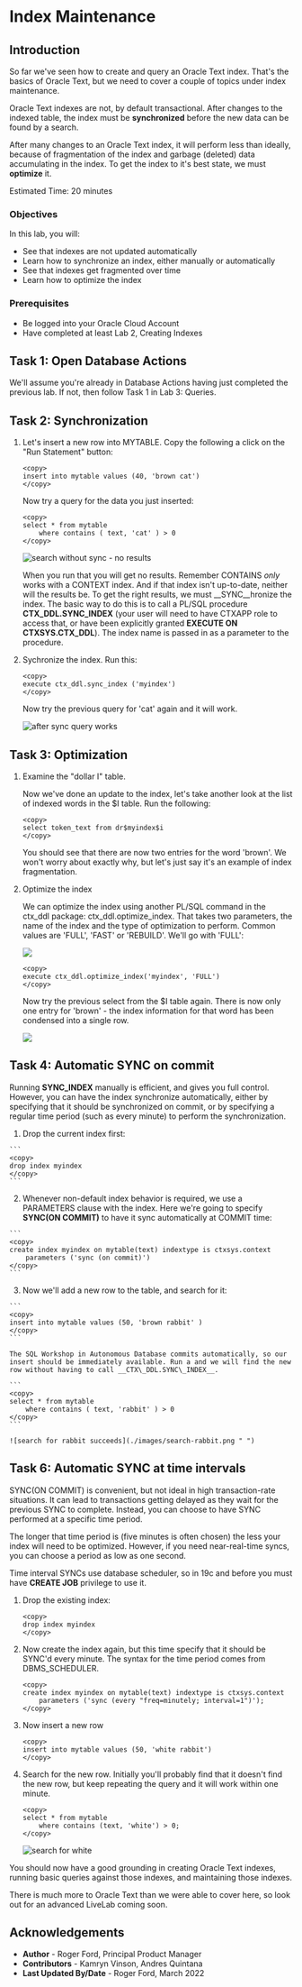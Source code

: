 # Index Maintenance

## Introduction

So far we've seen how to create and query an Oracle Text index. That's the basics of Oracle Text, but we need to cover a couple of topics under index maintenance.

Oracle Text indexes are not, by default transactional. After changes to the indexed table, the index must be **synchronized** before the new data can be found by a search.

After many changes to an Oracle Text index, it will perform less than ideally, because of fragmentation of the index and garbage (deleted) data accumulating in the index. To get the index to it's best state, we must **optimize** it.

Estimated Time: 20 minutes

### Objectives

In this lab, you will:

* See that indexes are not updated automatically
* Learn how to synchronize an index, either manually or automatically
* See that indexes get fragmented over time
* Learn how to optimize the index

### Prerequisites

* Be logged into your Oracle Cloud Account
* Have completed at least Lab 2, Creating Indexes

## Task 1: Open Database Actions

We'll assume you're already in Database Actions having just completed the previous lab. If not, then follow Task 1 in Lab 3: Queries.

## Task 2: Synchronization

1.  Let's insert a new row into MYTABLE. Copy the following a click on the "Run Statement" button:

    ```
    <copy>
    insert into mytable values (40, 'brown cat')
    </copy>
    ```

    Now try a query for the data you just inserted:

    ```
    <copy>
    select * from mytable
        where contains ( text, 'cat' ) > 0
    </copy>
    ```
    ![search without sync - no results](./images/search-nosync.png " ")

    When you run that you will get no results. Remember CONTAINS *only* works with a CONTEXT index. And if that index isn't up-to-date, neither will the results be. To get the right results, we must __SYNC__hronize the index. The basic way to do this is to call a PL/SQL procedure __CTX\_DDL.SYNC\_INDEX__ (your user will need to have CTXAPP role to access that, or have been explicitly granted __EXECUTE ON CTXSYS.CTX\_DDL__). The index name is passed in as a parameter to the procedure.

 2. Sychronize the index. Run this:

    ```
    <copy>
    execute ctx_ddl.sync_index ('myindex')
    </copy>
    ```

    Now try the previous query for 'cat' again and it will work.

    ![after sync query works](./images/after-sync.png " ")

## Task 3: Optimization

1.  Examine the "dollar I" table.

    Now we've done an update to the index, let's take another look at the list of indexed words in the $I table. Run the following:

    ```
    <copy>
    select token_text from dr$myindex$i
    </copy>
    ```

    You should see that there are now two entries for the word 'brown'. We won't worry about exactly why, but let's just say it's an example of index fragmentation. 
    
    
2.  Optimize the index

    We can optimize the index using another PL/SQL command in the ctx_ddl package: ctx\_ddl.optimize\_index. That takes two parameters, the name of the index and the type of optimization to perform. Common values are 'FULL', 'FAST' or 'REBUILD'. We'll go with 'FULL':

    ![](./images/before-optimize.png " ")

    ```
    <copy>
    execute ctx_ddl.optimize_index('myindex', 'FULL')
    </copy>
    ```

    Now try the previous select from the $I table again. There is now only one entry for 'brown' - the index information for that word has been condensed into a single row.

    ![](./images/after-optimize.png " ")

## Task 4: Automatic SYNC on commit

Running __SYNC\_INDEX__ manually is efficient, and gives you full control. However, you can have the index synchronize automatically, either by specifying that it should be synchronized on commit, or by specifying a regular time period (such as every minute) to perform the synchronization.

1.    Drop the current index first:

    ```
    <copy>
    drop index myindex
    </copy>
    ```

2.    Whenever non-default index behavior is required, we use a PARAMETERS clause with the index. Here we're going to specify __SYNC(ON COMMIT)__ to have it sync automatically at COMMIT time:

    ```
    <copy>
    create index myindex on mytable(text) indextype is ctxsys.context
        parameters ('sync (on commit)')
    </copy>
    ```

3.    Now we'll add a new row to the table, and search for it:

    ```
    <copy>
    insert into mytable values (50, 'brown rabbit' )
    </copy>
    ```

    The SQL Workshop in Autonomous Database commits automatically, so our insert should be immediately available. Run a and we will find the new row without having to call __CTX\_DDL.SYNC\_INDEX__.

    ```
    <copy>
    select * from mytable 
        where contains ( text, 'rabbit' ) > 0
    </copy>
    ```

    ![search for rabbit succeeds](./images/search-rabbit.png " ")

## Task 6: Automatic SYNC at time intervals

SYNC(ON COMMIT) is convenient, but not ideal in high transaction-rate situations. It can lead to transactions getting delayed as they wait for the previous SYNC to complete. Instead, you can choose to have SYNC performed at a specific time period.

The longer that time period is (five minutes is often chosen) the less your index will need to be optimized. However, if you need near-real-time syncs, you can choose a period as low as one second.

Time interval SYNCs use database scheduler, so in 19c and before you must have __CREATE JOB__ privilege to use it.

1.  Drop the existing index:

    ```
    <copy>
    drop index myindex
    </copy>
    ```

2.  Now create the index again, but this time specify that it should be SYNC'd every minute. The syntax for the time period comes from DBMS\_SCHEDULER.

    ```
    <copy>
    create index myindex on mytable(text) indextype is ctxsys.context
        parameters ('sync (every "freq=minutely; interval=1")');
    </copy>
    ```

3.  Now insert a new row

    ```
    <copy>
    insert into mytable values (50, 'white rabbit')
    </copy>
    ```

4.  Search for the new row. Initially you'll probably find that it doesn't find the new row, but keep repeating the query and it will work 
    within one minute.

    ```
    <copy>
    select * from mytable 
        where contains (text, 'white') > 0;
    </copy>
    ```
    ![search for white](./images/search-white.png " ")

You should now have a good grounding in creating Oracle Text indexes, running basic queries against those indexes, and maintaining those indexes.

There is much more to Oracle Text than we were able to cover here, so look out for an advanced LiveLab coming soon.

## Acknowledgements

- **Author** - Roger Ford, Principal Product Manager
- **Contributors** - Kamryn Vinson, Andres Quintana
- **Last Updated By/Date** - Roger Ford, March 2022
